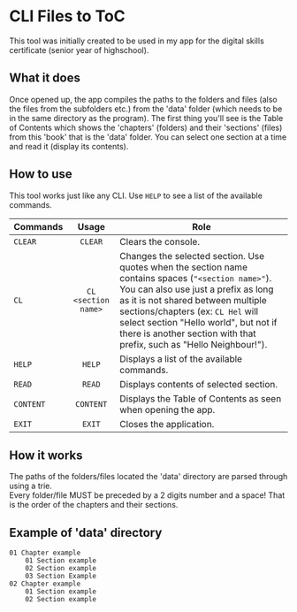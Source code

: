 # CLI Files to ToC

This tool was initially created to be used in my app for the digital skills certificate (senior year of highschool).

## What it does

Once opened up, the app compiles the paths to the folders and files (also the files from the subfolders etc.) 
from the 'data' folder (which needs to be in the same directory as the program). The first thing you'll see 
is the Table of Contents which shows the 'chapters' (folders) and their 'sections' (files) from this 'book' that is
the 'data' folder. You can select one section at a time and read it (display its contents).

## How to use

This tool works just like any CLI. Use `HELP` to see a list of the available commands.  

|Commands|Usage|Role|
|---|:---:|---|
|`CLEAR`|`CLEAR`|Clears the console.|
|`CL`|`CL <section name>`|Changes the selected section. Use quotes when the section name contains spaces (`"<section name>"`). You can also use just a prefix as long as it is not shared between multiple sections/chapters (ex: `CL Hel` will select section "Hello world", but not if there is another section with that prefix, such as "Hello Neighbour!").|
|`HELP`|`HELP`|Displays a list of the available commands.|
|`READ`|`READ`|Displays contents of selected section.|
|`CONTENT`|`CONTENT`|Displays the Table of Contents as seen when opening the app.|
|`EXIT`|`EXIT`|Closes the application.|

## How it works

The paths of the folders/files located the 'data' directory are parsed through using a trie.  
Every folder/file MUST be preceded by a 2 digits number and a space! That is the order of the chapters and their sections.  

## Example of 'data' directory

```
01 Chapter example
	01 Section example
	02 Section example
	03 Section Example
02 Chapter example
	01 Section example
	02 Section example
```